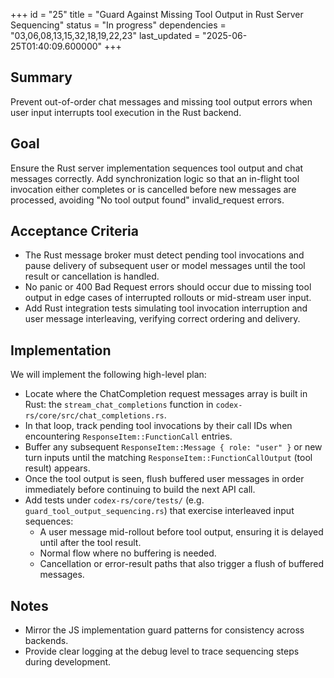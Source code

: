 +++
id = "25"
title = "Guard Against Missing Tool Output in Rust Server Sequencing"
status = "In progress"
dependencies = "03,06,08,13,15,32,18,19,22,23"
last_updated = "2025-06-25T01:40:09.600000"
+++

## Summary
Prevent out-of-order chat messages and missing tool output errors when user input interrupts tool execution in the Rust backend.

## Goal
Ensure the Rust server implementation sequences tool output and chat messages correctly. Add synchronization logic so that an in-flight tool invocation either completes or is cancelled before new messages are processed, avoiding "No tool output found" invalid_request errors.

## Acceptance Criteria

- The Rust message broker must detect pending tool invocations and pause delivery of subsequent user or model messages until the tool result or cancellation is handled.
- No panic or 400 Bad Request errors should occur due to missing tool output in edge cases of interrupted rollouts or mid-stream user input.
- Add Rust integration tests simulating tool invocation interruption and user message interleaving, verifying correct ordering and delivery.

## Implementation

We will implement the following high-level plan:

- Locate where the ChatCompletion request messages array is built in Rust:
  the `stream_chat_completions` function in `codex-rs/core/src/chat_completions.rs`.
- In that loop, track pending tool invocations by their call IDs when encountering `ResponseItem::FunctionCall` entries.
- Buffer any subsequent `ResponseItem::Message { role: "user" }` or new turn inputs until the matching `ResponseItem::FunctionCallOutput` (tool result) appears.
- Once the tool output is seen, flush buffered user messages in order immediately before continuing to build the next API call.
- Add tests under `codex-rs/core/tests/` (e.g. `guard_tool_output_sequencing.rs`) that exercise interleaved input sequences:
  - A user message mid-rollout before tool output, ensuring it is delayed until after the tool result.
  - Normal flow where no buffering is needed.
  - Cancellation or error-result paths that also trigger a flush of buffered messages.

## Notes

- Mirror the JS implementation guard patterns for consistency across backends.
- Provide clear logging at the debug level to trace sequencing steps during development.
